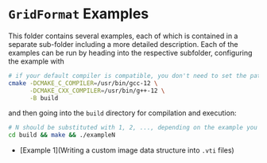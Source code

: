 <!-- SPDX-FileCopyrightText: 2022 Dennis Gläser <dennis.glaeser@iws.uni-stuttgart.de> -->
<!-- SPDX-License-Identifier: GPL-3.0-or-later -->

# `GridFormat` Examples

This folder contains several examples, each of which is contained in a separate sub-folder including a more detailed description.
Each of the examples can be run by heading into the respective subfolder, configuring the example with

```bash
# if your default compiler is compatible, you don't need to set the paths
cmake -DCMAKE_C_COMPILER=/usr/bin/gcc-12 \
      -DCMAKE_CXX_COMPILER=/usr/bin/g++-12 \
      -B build
```

and then going into the `build` directory for compilation and execution:

```bash
# N should be substituted with 1, 2, ..., depending on the example you want to run
cd build && make && ./exampleN
```

- [Example 1](Writing a custom image data structure into `.vti` files)
